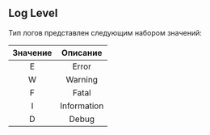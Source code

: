 ﻿## Log Level

Тип логов представлен следующим набором значений:

| Значение |  Описание   |
|:--------:|:-----------:|
|    E     |    Error    |
|    W     |   Warning   |
|    F     |    Fatal    |
|    I     | Information |
|    D     |    Debug    |
